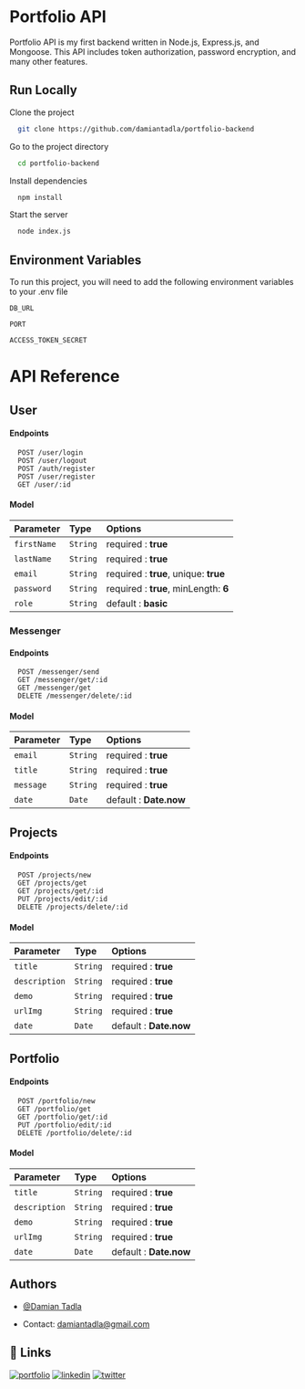 
# Portfolio API

Portfolio API is my first backend written in Node.js, Express.js, and Mongoose. This API includes token authorization, password encryption, and many other features.


## Run Locally

Clone the project

```bash
  git clone https://github.com/damiantadla/portfolio-backend
```

Go to the project directory

```bash
  cd portfolio-backend
```

Install dependencies

```bash
  npm install
```

Start the server

```bash
  node index.js
```


## Environment Variables

To run this project, you will need to add the following environment variables to your .env file

`DB_URL`

`PORT`

`ACCESS_TOKEN_SECRET`

# API Reference

## User

#### Endpoints

```http
  POST /user/login
  POST /user/logout 
  POST /auth/register
  POST /user/register
  GET /user/:id
```
#### Model
| Parameter | Type     | Options                |
| :-------- | :------- | :------------------------- |
| `firstName` | `String` | required : **true** |
| `lastName` | `String` | required : **true** |
| `email` | `String` | required : **true**, unique: **true** |
| `password` | `String` | required : **true**, minLength: **6** |
| `role` | `String` | default : **basic**  |

### Messenger

#### Endpoints

```http
  POST /messenger/send
  GET /messenger/get/:id
  GET /messenger/get
  DELETE /messenger/delete/:id
```
#### Model
| Parameter | Type     | Options                |
| :-------- | :------- | :------------------------- |
| `email` | `String` | required : **true** |
| `title` | `String` | required : **true** |
| `message` | `String` | required : **true** |
| `date` | `Date` | default : **Date.now**  |


## Projects

#### Endpoints

```http
  POST /projects/new
  GET /projects/get
  GET /projects/get/:id
  PUT /projects/edit/:id
  DELETE /projects/delete/:id
```
#### Model
| Parameter | Type     | Options                |
| :-------- | :------- | :------------------------- |
| `title` | `String` | required : **true** |
| `description` | `String` | required : **true** |
| `demo` | `String` | required : **true** |
| `urlImg` | `String` | required : **true** |
| `date` | `Date` | default : **Date.now**  |

## Portfolio

#### Endpoints

```http
  POST /portfolio/new
  GET /portfolio/get
  GET /portfolio/get/:id
  PUT /portfolio/edit/:id
  DELETE /portfolio/delete/:id
```
#### Model
| Parameter | Type     | Options                |
| :-------- | :------- | :------------------------- |
| `title` | `String` | required : **true** |
| `description` | `String` | required : **true** |
| `demo` | `String` | required : **true** |
| `urlImg` | `String` | required : **true** |
| `date` | `Date` | default : **Date.now**  |

## Authors

- [@Damian Tadla](https://www.github.com/damiantadla)

- Contact: damiantadla@gmail.com


## 🔗 Links
[![portfolio](https://img.shields.io/badge/my_portfolio-000?style=for-the-badge&logo=ko-fi&logoColor=white)](https://katherineoelsner.com/)
[![linkedin](https://img.shields.io/badge/linkedin-0A66C2?style=for-the-badge&logo=linkedin&logoColor=white)](https://www.linkedin.com/)
[![twitter](https://img.shields.io/badge/twitter-1DA1F2?style=for-the-badge&logo=twitter&logoColor=white)](https://twitter.com/)
